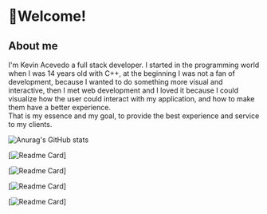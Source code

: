 # :milky_way:Welcome!
## About me
I'm Kevin Acevedo a full stack developer. I started in the programming world when I was 14 years old with C++, at the beginning I was not a fan of development, because I wanted to do something more visual and interactive, then I met web development and I loved it because I could visualize how the user could interact with my application, and how to make them have a better experience.  
That is my essence and my goal, to provide the best experience and service to my clients. 

![Anurag's GitHub stats](https://github-readme-stats.vercel.app/api?username=kesocial&show_icons=true&theme=radical&count_private=true&hide_border=true)

[![Readme Card](https://github-readme-stats.vercel.app/api/pin/?username=kesocial&repo=ChallengeScrapper&theme=radical&hide_border=true)]

[![Readme Card](https://github-readme-stats.vercel.app/api/pin/?username=kesocial&repo=Olimpiadas2022&theme=radical&hide_border=true)]

[![Readme Card](https://github-readme-stats.vercel.app/api/pin/?username=kesocial&repo=RustAPI&theme=radical&hide_border=true)]

[![Readme Card](https://github-readme-stats.vercel.app/api/pin/?username=kesocial&repo=map-box-visualizer&theme=radical&hide_border=true)]
